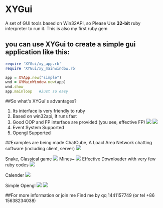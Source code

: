# XYGui

A set of GUI tools based on Win32API, so Please Use **32-bit** ruby interpreter to run it. This is also my first ruby gem

## you can use XYGui to create a simple gui application like this:
```ruby
require 'XYGui/xy_app.rb'
require 'XYGui/xy_mainwindow.rb'

app = XYApp.new("simple")
wnd = XYMainWindow.new(app)
wnd.show
app.mainloop   #Just so easy
```

##So what's XYGui's advantages?
1. Its interface is very friendly to ruby
2. Based on win32api, It runs fast
3. Good OOP and FP interface are provided (you see, effective FP)
![](http://i3.piimg.com/8d90ea26799f990d.png)
![](http://i2.buimg.com/8ffa0d183473514f.png)
4. Event System Supported
5. Opengl Supported

##Examples are being made
ChatCube, A Loacl Area Network chatting software (including client, server)
![](http://i3.piimg.com/e19aacc36aca1a54.png)

Snake, Classical game
![](http://i2.buimg.com/e75ff9a9585a6748.png)
Mines~
![](http://i2.buimg.com/365be333accdd86c.png)
Effective Downloader with very few ruby codes
![](http://i2.buimg.com/3450172de3b76180.png)

Calender 
![](http://i3.piimg.com/5fb28465529b6993.png)

Simple Opengl
![](http://i3.piimg.com/e639abd1ea8f1db0.png)
![](http://i4.piimg.com/2de964225c6b09e5.png)

##For more information or join me
Find me by qq 1441157749 (or tel +86 15638234038)